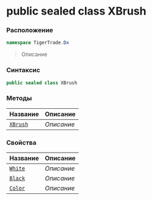 
# public sealed class XBrush
### Расположение
```csharp
namespace TigerTrade.Dx
```



> Описание

### Синтаксис
```csharp
public sealed class XBrush
```


### Методы
| Название | Описание |
| --- | --- |
| [`XBrush`](./XBrush.cs/Методы/XBrush.md) | *Описание* |

### Свойства
| Название | Описание |
| --- | --- |
| [`White`](./XBrush.cs/Свойства/White.md) | *Описание* |
| [`Black`](./XBrush.cs/Свойства/Black.md) | *Описание* |
| [`Color`](./XBrush.cs/Свойства/Color.md) | *Описание* |



